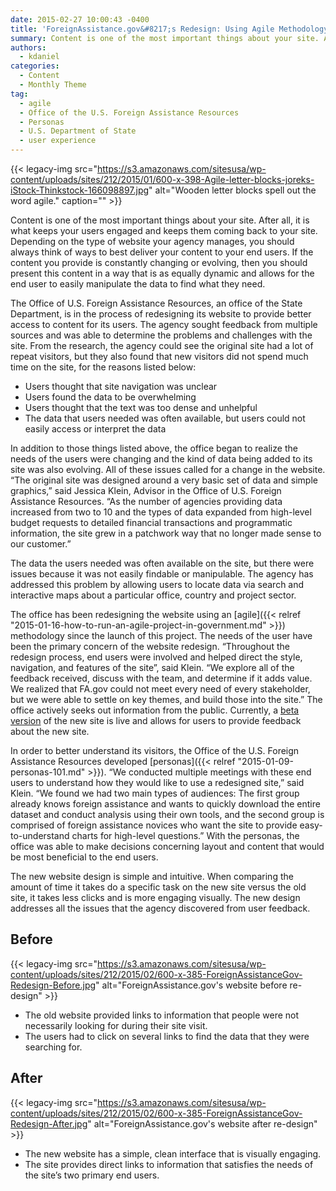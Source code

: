 ```yaml
---
date: 2015-02-27 10:00:43 -0400
title: 'ForeignAssistance.gov&#8217;s Redesign: Using Agile Methodology to Keep Users in Mind'
summary: Content is one of the most important things about your site. After all, it is what keeps your users engaged and keeps them coming back to your site. Depending on the type of website your agency manages, you should always think of ways to best deliver your content to your end users. If the content
authors:
  - kdaniel
categories:
  - Content
  - Monthly Theme
tag:
  - agile
  - Office of the U.S. Foreign Assistance Resources
  - Personas
  - U.S. Department of State
  - user experience
---
```


{{< legacy-img src="https://s3.amazonaws.com/sitesusa/wp-content/uploads/sites/212/2015/01/600-x-398-Agile-letter-blocks-joreks-iStock-Thinkstock-166098897.jpg" alt="Wooden letter blocks spell out the word agile." caption="" >}} 

Content is one of the most important things about your site. After all, it is what keeps your users engaged and keeps them coming back to your site. Depending on the type of website your agency manages, you should always think of ways to best deliver your content to your end users. If the content you provide is constantly changing or evolving, then you should present this content in a way that is as equally dynamic and allows for the end user to easily manipulate the data to find what they need.

The Office of U.S. Foreign Assistance Resources, an office of the State Department, is in the process of redesigning its website to provide better access to content for its users. The agency sought feedback from multiple sources and was able to determine the problems and challenges with the site. From the research, the agency could see the original site had a lot of repeat visitors, but they also found that new visitors did not spend much time on the site, for the reasons listed below:

  * Users thought that site navigation was unclear
  * Users found the data to be overwhelming
  * Users thought that the text was too dense and unhelpful
  * The data that users needed was often available, but users could not easily access or interpret the data

In addition to those things listed above, the office began to realize the needs of the users were changing and the kind of data being added to its site was also evolving. All of these issues called for a change in the website. “The original site was designed around a very basic set of data and simple graphics,” said Jessica Klein, Advisor in the Office of U.S. Foreign Assistance Resources. “As the number of agencies providing data increased from two to 10 and the types of data expanded from high-level budget requests to detailed financial transactions and programmatic information, the site grew in a patchwork way that no longer made sense to our customer.”

The data the users needed was often available on the site, but there were issues because it was not easily findable or manipulable. The agency has addressed this problem by allowing users to locate data via search and interactive maps about a particular office, country and project sector.

The office has been redesigning the website using an [agile]({{< relref "2015-01-16-how-to-run-an-agile-project-in-government.md" >}}) methodology since the launch of this project. The needs of the user have been the primary concern of the website redesign. “Throughout the redesign process, end users were involved and helped direct the style, navigation, and features of the site”, said Klein. “We explore all of the feedback received, discuss with the team, and determine if it adds value. We realized that FA.gov could not meet every need of every stakeholder, but we were able to settle on key themes, and build those into the site.” The office actively seeks out information from the public. Currently, a [beta version](http://beta.foreignassistance.gov/) of the new site is live and allows for users to provide feedback about the new site.

In order to better understand its visitors, the Office of the U.S. Foreign Assistance Resources developed [personas]({{< relref "2015-01-09-personas-101.md" >}}). “We conducted multiple meetings with these end users to understand how they would like to use a redesigned site,” said Klein. “We found we had two main types of audiences: The first group already knows foreign assistance and wants to quickly download the entire dataset and conduct analysis using their own tools, and the second group is comprised of foreign assistance novices who want the site to provide easy-to-understand charts for high-level questions.” With the personas, the office was able to make decisions concerning layout and content that would be most beneficial to the end users.

The new website design is simple and intuitive. When comparing the amount of time it takes do a specific task on the new site versus the old site, it takes less clicks and is more engaging visually. The new design addresses all the issues that the agency discovered from user feedback.

## Before

{{< legacy-img src="https://s3.amazonaws.com/sitesusa/wp-content/uploads/sites/212/2015/02/600-x-385-ForeignAssistanceGov-Redesign-Before.jpg" alt="ForeignAssistance.gov's website before re-design" >}}

  * The old website provided links to information that people were not necessarily looking for during their site visit.
  * The users had to click on several links to find the data that they were searching for.

## After

{{< legacy-img src="https://s3.amazonaws.com/sitesusa/wp-content/uploads/sites/212/2015/02/600-x-385-ForeignAssistanceGov-Redesign-After.jpg" alt="ForeignAssistance.gov's website after re-design" >}}

  * The new website has a simple, clean interface that is visually engaging.
  * The site provides direct links to information that satisfies the needs of the site’s two primary end users.